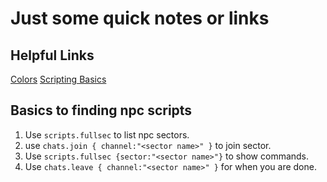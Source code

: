 # Just some quick notes or links

## Helpful Links

[Colors](https://hackmud.fandom.com/wiki/Colors)
[Scripting Basics](https://steamcommunity.com/sharedfiles/filedetails/?id=1113735555)

## Basics to finding npc scripts

1. Use `scripts.fullsec` to list npc sectors.
2. use `chats.join { channel:"<sector name>" }` to join sector.
3. Use `scripts.fullsec {sector:"<sector name>"}` to show commands.
4. Use `chats.leave { channel:"<sector name>" }` for when you are done.
